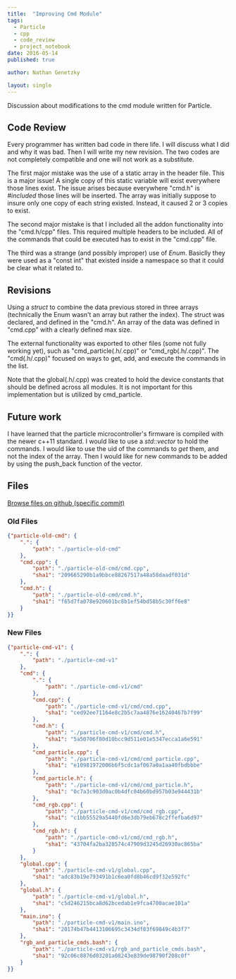 ```yaml
---
title:  "Improving Cmd Module"
tags:
  - Particle
  - cpp
  - code_review
  - project_notebook
date: 2016-05-14
published: true

author: Nathan Genetzky

layout: single
---
```


Discussion about modifications to the cmd module written for Particle.

## Code Review

Every programmer has written bad code in there life. I will discuss what I did
and why it was bad. Then I will write my new revision. The two codes are not 
completely compatible and one will not work as a substitute.

The first major mistake was the use of a static array in the header file. This
is a major issue! A single copy of this static variable will exist everywhere
those lines exist. The issue arises because everywhere "cmd.h" is *#included*
those lines will be inserted. The array was initially suppose to insure only
one copy of each string existed. Instead, it caused 2 or 3 copies to exist.

The second major mistake is that I included all the addon functionality into
the "cmd.h/cpp" files. This required multiple headers to be included. All of the
commands that could be executed has to exist in the "cmd.cpp" file.

The third was a strange (and possibly improper) use of *Enum*. Basiclly they were
used as a "const int" that existed inside a namespace so that it could be clear
what it related to.

## Revisions

Using a *struct* to combine the data previous stored in three arrays (technically
the Enum wasn't an array but rather the index). The struct was declared, and
defined in the "cmd.h". An array of the data was defined in "cmd.cpp" with a
clearly defined max size.

The external functionality was exported to other files (some not fully working 
yet), such as "cmd\_particle(.h/.cpp)" or "cmd\_rgb(.h/.cpp)". The "cmd(.h/.cpp)"
focused on ways to get, add, and execute the commands in the list.

Note that the global(.h/.cpp) was created to hold the device constants that should
be defined across all modules. It is not important for this implementation but
is utilized by cmd\_particle.

## Future work

I have learned that the particle microcontroller's firmware is compiled with the
newer c++11 standard. I would like to use a *std::vector* to hold the commands.
I would like to use the uid of the commands to *get* them, and not the index of
the array. Then I would like for new commands to be added by using the push_back
function of the vector.


## Files

[Browse files on github (specific commit)][gh1]

### Old Files
```json
{"particle-old-cmd": {
    ".": {
        "path": "./particle-old-cmd"
    }, 
    "cmd.cpp": {
        "path": "./particle-old-cmd/cmd.cpp", 
        "sha1": "209665290b1a9bbce88267517a48a58daadf031d"
    }, 
    "cmd.h": {
        "path": "./particle-old-cmd/cmd.h", 
        "sha1": "f65d7fa078e920601bc8b1ef54bd58b5c30ff6e8"
    }
}}
```

### New Files
```json
{"particle-cmd-v1": {
    ".": {
        "path": "./particle-cmd-v1"
    }, 
    "cmd": {
        ".": {
            "path": "./particle-cmd-v1/cmd"
        }, 
        "cmd.cpp": {
            "path": "./particle-cmd-v1/cmd/cmd.cpp", 
            "sha1": "ced92ee71164e8c2b5c7aa4876e16240467b7f99"
        }, 
        "cmd.h": {
            "path": "./particle-cmd-v1/cmd/cmd.h", 
            "sha1": "5a50706f80d10bcc9d511e01e5347ecca1a6e591"
        }, 
        "cmd_particle.cpp": {
            "path": "./particle-cmd-v1/cmd/cmd_particle.cpp", 
            "sha1": "e10981972006b6f5cdc1af067a0a1aa40fbdbbbe"
        }, 
        "cmd_particle.h": {
            "path": "./particle-cmd-v1/cmd/cmd_particle.h", 
            "sha1": "0c7a3c903d0ac0b4dfc04b60bd957b03e944431b"
        }, 
        "cmd_rgb.cpp": {
            "path": "./particle-cmd-v1/cmd/cmd_rgb.cpp", 
            "sha1": "c1bb55529a5440fd6e3db79eb678c2ffefba6d97"
        }, 
        "cmd_rgb.h": {
            "path": "./particle-cmd-v1/cmd/cmd_rgb.h", 
            "sha1": "43704fa2ba328574c47909d3245d26930ac865ba"
        }
    }, 
    "global.cpp": {
        "path": "./particle-cmd-v1/global.cpp", 
        "sha1": "adc83b19e793491b1c6ea0fd8b46cd9f32e592fc"
    }, 
    "global.h": {
        "path": "./particle-cmd-v1/global.h", 
        "sha1": "c5d246215bca8d62bcedab1e9fca4700acae101a"
    }, 
    "main.ino": {
        "path": "./particle-cmd-v1/main.ino", 
        "sha1": "20174b47b4413106695c3434df83f69849c4b3f7"
    }, 
    "rgb_and_particle_cmds.bash": {
        "path": "./particle-cmd-v1/rgb_and_particle_cmds.bash", 
        "sha1": "92c06c8876d03201a08243e839de98790f208c0f"
    }
}}
```

[gh1]: https://github.com/NGenetzky/project_notebook/tree/5d87437ec597a112eb6b72e5338060424d27885b/2016/05/14
